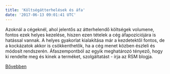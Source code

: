 ```yaml
---
title: 'Költségátterhelések és áfa'
date: '2017-06-13 09:01:41 UTC'
---
```


Azoknál a cégeknél, ahol jelentős az átterhelendő költségek volumene, fontos ezek helyes kezelése, hiszen ezen tételek a cég áfapozíciójára is hatással vannak. A helyes gyakorlat kialakítása már a kezdetektől fontos, de a kockázatok akkor is csökkenthetők, ha a cég menet közben észleli és módosít rendszerén. Áfaszempontból az egyik meghatározó tényező, hogy ki rendelte meg és kinek a terméket, szolgáltatást - írja az RSM blogja.




[Bővebben](http://ift.tt/2snc6Kh)

